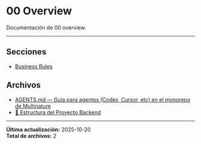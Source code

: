 # 00 Overview

Documentación de 00 overview.

---

## Secciones

- [Business Rules](./Business_Rules/00_README.md)

## Archivos

- [AGENTS.md — Guía para agentes (Codex, Cursor, etc) en el monorepo de Multinature](./AGENTS_GUIDE.md)
- [📁 Estructura del Proyecto Backend](./PROJECT_STRUCTURE.md)

---

**Última actualización:** 2025-10-20  
**Total de archivos:** 2
